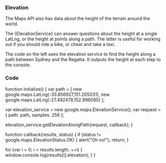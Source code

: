 ### Elevation

The Maps API also has data about the height of the terrain around the world.

The {ElevationService} can answer questions about the height at a single LatLng, or the height at points along a path. The latter is useful for working out if you should ride a bike, or cheat and take a taxi.

The code on the left uses the elevation service to find the height along a path between Sydney and the Regatta. It outputs the height at each step to the console.

### Code
function initialize() {
  var path = [
    new google.maps.LatLng(-33.856927,151.205031),
    new google.maps.LatLng(-27.482478,152.996085)
  ];

  var elevation_service = new google.maps.ElevationService();
  var request = {
    path: path,
    samples: 256
  };

  elevation_service.getElevationAlongPath(request, callback);
}

function callback(results, status) {
  if (status != google.maps.ElevationStatus.OK) {
    alert("Oh no!");
    return;
  }

  for (var i = 0; i < results.length; ++i) {
    window.console.log(results[i].elevation);
  }
}
